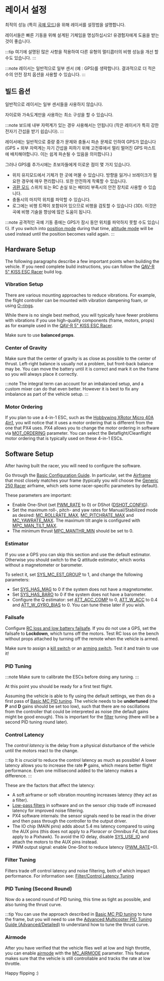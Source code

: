 # 레이서 설정

최적의 성능 (특히 [곡예 모드](../flight_modes/acro_mc.md))을 위해 레이서를 설정법을 설명합니다.

레이서들은 빠른 기동을 위해 설계된 기체임을 명심하십시오! 유경험자에게 도움을 받는 것이 좋습니다.

:::tip
여기에 설명된 많은 사항을 적용하여 다른 유형의 멀티콥터의 비행 성능을 개선 할 수도 있습니다.
:::

:::note
레이서는 일반적으로 일부 센서 (예 : GPS)를 생략합니다. 결과적으로 더 적은 수의 안전 장치 옵션을 사용할 수 있습니다.
:::

## 빌드 옵션

일반적으로 레이서는 일부 센서들을 사용하지 않습니다.

자이로와 가속도계만을 사용하는 최소 구성을 할 수 있습니다.

:::note
보드에 내부 자력계가 있는 경우 사용해서는 안됩니다 (작은 레이서가 특히 강한 전자기 간섭을 받기 쉽습니다).
:::

레이서에는 일반적으로 중량 중가 문제와 충돌시 파손 문제로 인하여 GPS가 없습니다 (GPS + 외부 자력계는 자기 간섭을 피하기 위해 고전류에서 멀리 떨어진 GPS 마스트에 배치해야합니다. 이는 쉽게 파손될 수 있음을 의미합니다.)

그러나 GPS를 추가시에는 초보자들에게 이로운 점이 몇 가지 있습니다.

- 위치 유지모드에서 기체가 한 곳에 머물 수 있습니다. 방향을 잃거나 브레이크가 필요한 경우에 매우 편리합니다. 또한 안전하게 착륙할 수 있습니다.
- [귀환 모드](../flight_modes/return.md) 스위치 또는 RC 손실 또는 배터리 부족시의 안전 장치로 사용할 수 있습니다.
- 충돌시의 마지막 위치를 파악할 수 있습니다.
- 로그에는 비행 트랙이 포함되어 있으므로 비행을 검토할 수 있습니다 (3D). 이것은 곡예 비행 기술을 향상에 많은 도움이 됩니다.

:::note
공격적인 곡예 기동 중에는 GPS가 잠시 동안 위치를 파악하지 못할 수도 있습니다. If you switch into [position mode](../flight_modes/position_mc.md) during that time, [altitude mode](../flight_modes/altitude_mc.md) will be used instead until the position becomes valid again.
:::

## Hardware Setup

The following paragraphs describe a few important points when building the vehicle. If you need complete build instructions, you can follow the [QAV-R 5" KISS ESC Racer](../frames_multicopter/qav_r_5_kiss_esc_racer.md) build log.

### Vibration Setup

There are various mounting approaches to reduce vibrations. For example, the flight controller can be mounted with vibration dampening foam, or using [O-rings](../frames_multicopter/qav_r_5_kiss_esc_racer.md#mounting).

While there is no single best method, you will typically have fewer problems with vibrations if you use high-quality components (frame, motors, props) as for example used in the [QAV-R 5" KISS ESC Racer](../frames_multicopter/qav_r_5_kiss_esc_racer.md).

Make sure to use **balanced props**.

### Center of Gravity

Make sure that the center of gravity is as close as possible to the center of thrust. Left-right balance is usually not a problem, but front-back balance may be. You can move the battery until it is correct and mark it on the frame so you will always place it correctly.

:::note
The integral term can account for an imbalanced setup, and a custom mixer can do that even better. However it is best to fix any imbalance as part of the vehicle setup.
:::

### Motor Ordering

If you plan to use a 4-in-1 ESC, such as the [Hobbywing XRotor Micro 40A 4in1](http://www.hobbywing.com/goods.php?id=588), you will notice that it uses a motor ordering that is different from the one that PX4 uses. PX4 allows you to change the motor ordering in software via [MOT_ORDERING](../advanced_config/parameter_reference.md#MOT_ORDERING) parameter. You can select the Betaflight/Cleanflight motor ordering that is typically used on these 4-in-1 ESCs.

## Software Setup

After having built the racer, you will need to configure the software.

Go through the [Basic Configuration Guide](../config/README.md). In particular, set the [Airframe](../config/airframe.md) that most closely matches your frame (typically you will choose the [Generic 250 Racer](../airframes/airframe_reference.md#copter_quadrotor_x_generic_250_racer) airframe, which sets some racer-specific parameters by default).

These parameters are important:

- Enable One-Shot (set [PWM_RATE](../advanced_config/parameter_reference.md#PWM_RATE) to 0) or DShot ([DSHOT_CONFIG](../advanced_config/parameter_reference.md#DSHOT_CONFIG)).
- Set the maximum roll-, pitch- and yaw rates for Manual/Stabilized mode as desired: [MC_ROLLRATE_MAX](../advanced_config/parameter_reference.md#MC_ROLLRATE_MAX), [MC_PITCHRATE_MAX](../advanced_config/parameter_reference.md#MC_PITCHRATE_MAX) and [MC_YAWRATE_MAX](../advanced_config/parameter_reference.md#MC_YAWRATE_MAX). The maximum tilt angle is configured with [MPC_MAN_TILT_MAX](../advanced_config/parameter_reference.md#MPC_MAN_TILT_MAX).
- The minimum thrust [MPC_MANTHR_MIN](../advanced_config/parameter_reference.md#MPC_MANTHR_MIN) should be set to 0.

### Estimator

If you use a GPS you can skip this section and use the default estimator. Otherwise you should switch to the Q attitude estimator, which works without a magnetometer or barometer.

To select it, set [SYS_MC_EST_GROUP](../advanced_config/parameter_reference.md#SYS_MC_EST_GROUP) to 1, and change the following parameters:

- Set [SYS_HAS_MAG](../advanced_config/parameter_reference.md#SYS_HAS_MAG) to 0 if the system does not have a magnetometer.
- Set [SYS_HAS_BARO](../advanced_config/parameter_reference.md#SYS_HAS_BARO) to 0 if the system does not have a barometer.
- Configure the Q estimator: set [ATT_ACC_COMP](../advanced_config/parameter_reference.md#ATT_ACC_COMP) to 0, [ATT_W_ACC](../advanced_config/parameter_reference.md#ATT_W_ACC) to 0.4 and [ATT_W_GYRO_BIAS](../advanced_config/parameter_reference.md#ATT_W_GYRO_BIAS) to 0. You can tune these later if you wish.

### Failsafe

Configure [RC loss and low battery failsafe](../config/safety.md). If you do not use a GPS, set the failsafe to **Lockdown**, which turns off the motors. Test RC loss on the bench without props attached by turning off the remote when the vehicle is armed.

Make sure to assign a [kill switch](../config/safety.md#kill_switch) or an [arming switch](../config/safety.md#arming_switch). Test it and train to use it!

### PID Tuning

:::note
Make sure to calibrate the ESCs before doing any tuning.
:::

At this point you should be ready for a first test flight.

Assuming the vehicle is able to fly using the default settings, we then do a first pass of [Basic MC PID tuning](../config_mc/pid_tuning_guide_multicopter_basic.md). The vehicle needs to be **undertuned** (the **P** and **D** gains should be set too low), such that there are no oscillations from the controller that could be interpreted as noise (the default gains might be good enough). This is important for the [filter](#filters) tuning (there will be a second PID tuning round later).

### Control Latency

The *control latency* is the delay from a physical disturbance of the vehicle until the motors react to the change.

:::tip
It is *crucial* to reduce the control latency as much as possible! A lower latency allows you to increase the rate **P** gains, which means better flight performance. Even one millisecond added to the latency makes a difference.
:::

These are the factors that affect the latency:

- A soft airframe or soft vibration mounting increases latency (they act as a filter).
- [Low-pass filters](../config_mc/filter_tuning.md) in software and on the sensor chip trade off increased latency for improved noise filtering.
- PX4 software internals: the sensor signals need to be read in the driver and then pass through the controller to the output driver.
- The IO chip (MAIN pins) adds about 5.4 ms latency compared to using the AUX pins (this does not apply to a *Pixracer* or *Omnibus F4*, but does apply to a Pixhawk). To avoid the IO delay, disable [SYS_USE_IO](../advanced_config/parameter_reference.md#SYS_USE_IO) and attach the motors to the AUX pins instead.
- PWM output signal: enable One-Shot to reduce latency ([PWM_RATE](../advanced_config/parameter_reference.md#PWM_RATE)=0).

### Filter Tuning

Filters trade off control latency and noise filtering, both of which impact performance. For information see: [Filter/Control Latency Tuning](../config_mc/filter_tuning.md)

### PID Tuning (Second Round)

Now do a second round of PID tuning, this time as tight as possible, and also tuning the thrust curve.

:::tip
You can use the approach described in [Basic MC PID tuning](../config_mc/pid_tuning_guide_multicopter_basic.md) to tune the frame, but you will need to use the [Advanced Multicopter PID Tuning Guide (Advanced/Detailed)](../config_mc/pid_tuning_guide_multicopter.md#thrust-curve) to understand how to tune the thrust curve.

### Airmode

After you have verified that the vehicle flies well at low and high throttle, you can enable [airmode](../config_mc/pid_tuning_guide_multicopter.md#airmode) with the [MC_AIRMODE](../advanced_config/parameter_reference.md#MC_AIRMODE) parameter. This feature makes sure that the vehicle is still controllable and tracks the rate at low throttle.

Happy flipping :)